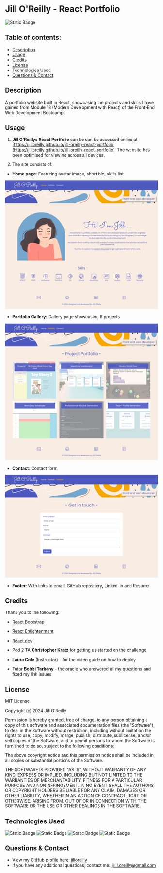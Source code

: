 # Jill O'Reilly - React Portfolio

 ![Static Badge](https://img.shields.io/badge/License-MIT-blue)

  ## Table of contents:
  - [Description](#Description)
  - [Usage](#Usage)
  - [Credits](#Credits)
  - [License](#License)
  - [Technologies Used](#Technologies-used)
  - [Questions & Contact](#Questions--contact)

## Description

A portfolio website built in React, showcasing the projects and skills I have gained from Module 13 (Modern Development with React) of the Front-End Web Development Bootcamp.

## Usage

1. **Jill O'Reillys React Portfolio** can be can be accessed online at [https://jilloreilly.github.io/jill-oreilly-react-portfolio](https://jilloreilly.github.io/jill-oreilly-react-portfolio). The website has been optimised for viewing across all devices.

2. The site consists of:
  - **Home page**: Featuring avatar image, short bio, skills list

  ![Screenshot Jill O'Reilly - Portfolio homepage](public/images/1-screenshot-home.png)

  - **Portfolio Gallery**: Gallery page showcasing 6 projects

  ![Screenshot Jill O'Reilly - Portfolio gallery](public/images/2-screenshot-gallery.png)

  - **Contact**: Contact form

  ![Screenshot Jill O'Reilly - Contact form](public/images/3-screenshot-contact.png)

  - **Footer**: With links to email, GitHub repository, Linked-in and Resume

## Credits

Thank you to the following:

- [React Bootstrap](https://react-bootstrap.netlify.app/)

- [React Enlightenment](https://www.reactenlightenment.com/)

- [React.dev](https://react.dev/learn)

- Pod 2 TA **Christopher Kratz** for getting us started on the challenge

- **Laura Cole** (Instructor) - for the video guide on how to deploy

- Tutor **Bobbi Tarkany** - the oracle who answered all my questions and fixed my link issues  


## License

MIT License

Copyright (c) 2024 Jill O'Reilly

Permission is hereby granted, free of charge, to any person obtaining a copy
of this software and associated documentation files (the "Software"), to deal
in the Software without restriction, including without limitation the rights
to use, copy, modify, merge, publish, distribute, sublicense, and/or sell
copies of the Software, and to permit persons to whom the Software is
furnished to do so, subject to the following conditions:

The above copyright notice and this permission notice shall be included in all
copies or substantial portions of the Software.

THE SOFTWARE IS PROVIDED "AS IS", WITHOUT WARRANTY OF ANY KIND, EXPRESS OR
IMPLIED, INCLUDING BUT NOT LIMITED TO THE WARRANTIES OF MERCHANTABILITY,
FITNESS FOR A PARTICULAR PURPOSE AND NONINFRINGEMENT. IN NO EVENT SHALL THE
AUTHORS OR COPYRIGHT HOLDERS BE LIABLE FOR ANY CLAIM, DAMAGES OR OTHER
LIABILITY, WHETHER IN AN ACTION OF CONTRACT, TORT OR OTHERWISE, ARISING FROM,
OUT OF OR IN CONNECTION WITH THE SOFTWARE OR THE USE OR OTHER DEALINGS IN THE
SOFTWARE.

## Technologies Used

![Static Badge](https://img.shields.io/badge/React-blue)
![Static Badge](https://img.shields.io/badge/JavaScript-yellow)
![Static Badge](https://img.shields.io/badge/NodeJS-green)
![Static Badge](https://img.shields.io/badge/NPM-red)

## Questions & Contact
  - View my GitHub profile here: [jilloreilly](https://github.com/jilloreilly)
  - If you have any additional questions, contact me: [jill.l.oreilly@gmail.com](mailto:jill.l.oreilly@gmail.com)










